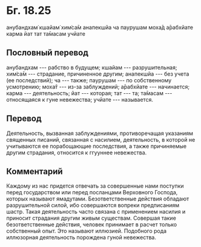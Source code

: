 # Бг. 18.25
анубандхам̇ кшайам̇ хим̇са̄м
анапекшйа ча паурушам
моха̄д а̄рабхйате карма
йат тат та̄масам учйате
## Пословный перевод

анубандхам --- рабство в будущем; кшайам --- разрушительная; хим̇са̄м ---
страдание, причиненное другим; анапекшйа --- без учета (ее последствий);
ча --- также; паурушам --- по собственному усмотрению; моха̄т --- из-за
заблуждений; а̄рабхйате --- начинается; карма --- деятельность; йат ---
которая; тат --- та; та̄масам --- относящаяся к гуне невежества; учйате
--- называется.

## Перевод

Деятельность, вызванная заблуждениями, противоречащая указаниям
священных писаний, связанная с насилием, деятельность, в которой не
учитываются ее порабощающие последствия, а также причиняемые другим
страдания, относится к ггууннее невежества.

## Комментарий

Каждому из нас придется отвечать за совершенные нами поступки перед
государством или перед посланцами Верховного Господа, которых называют
ямадутами. Безответственные действия обладают разрушительной силой, ибо
совершаются вопреки предписаниям шастр. Такая деятельность часто связана
с применением насилия и приносит страдания другим живым существам.
Совершая такие безответственные действия, человек принимает в расчет
только собственный опыт. Это называют иллюзией. Подобного рода
иллюзорная деятельность порождена гуной невежества.
